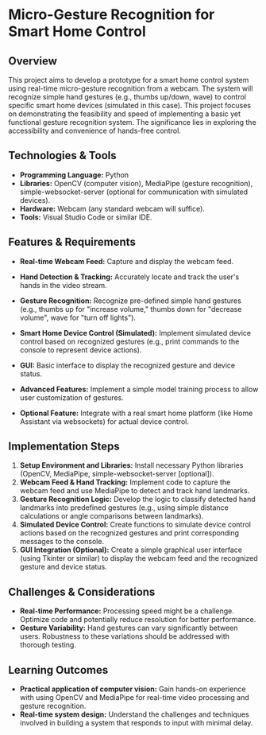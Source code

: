 # Micro-Gesture Recognition for Smart Home Control

## Overview

This project aims to develop a prototype for a smart home control system using real-time micro-gesture recognition from a webcam.  The system will recognize simple hand gestures (e.g., thumbs up/down, wave) to control specific smart home devices (simulated in this case). This project focuses on demonstrating the feasibility and speed of implementing a basic yet functional gesture recognition system.  The significance lies in exploring the accessibility and convenience of hands-free control.

## Technologies & Tools

* **Programming Language:** Python
* **Libraries:** OpenCV (computer vision), MediaPipe (gesture recognition),  simple-websocket-server (optional for communication with simulated devices).
* **Hardware:** Webcam (any standard webcam will suffice).
* **Tools:**  Visual Studio Code or similar IDE.


## Features & Requirements

- **Real-time Webcam Feed:** Capture and display the webcam feed.
- **Hand Detection & Tracking:**  Accurately locate and track the user's hands in the video stream.
- **Gesture Recognition:** Recognize pre-defined simple hand gestures (e.g., thumbs up for "increase volume," thumbs down for "decrease volume", wave for "turn off lights").
- **Smart Home Device Control (Simulated):**  Implement simulated device control based on recognized gestures (e.g., print commands to the console to represent device actions).
- **GUI:** Basic interface to display the recognized gesture and device status.

- **Advanced Features:**  Implement a simple model training process to allow user customization of gestures.
- **Optional Feature:**  Integrate with a real smart home platform (like Home Assistant via websockets) for actual device control.


## Implementation Steps

1. **Setup Environment and Libraries:** Install necessary Python libraries (OpenCV, MediaPipe, simple-websocket-server [optional]).
2. **Webcam Feed & Hand Tracking:**  Implement code to capture the webcam feed and use MediaPipe to detect and track hand landmarks.
3. **Gesture Recognition Logic:** Develop the logic to classify detected hand landmarks into predefined gestures (e.g., using simple distance calculations or angle comparisons between landmarks).
4. **Simulated Device Control:** Create functions to simulate device control actions based on the recognized gestures and print corresponding messages to the console.
5. **GUI Integration (Optional):** Create a simple graphical user interface (using Tkinter or similar) to display the webcam feed and the recognized gesture and device status.


## Challenges & Considerations

- **Real-time Performance:** Processing speed might be a challenge. Optimize code and potentially reduce resolution for better performance.
- **Gesture Variability:**  Hand gestures can vary significantly between users.  Robustness to these variations should be addressed with thorough testing.


## Learning Outcomes

- **Practical application of computer vision:**  Gain hands-on experience with using OpenCV and MediaPipe for real-time video processing and gesture recognition.
- **Real-time system design:** Understand the challenges and techniques involved in building a system that responds to input with minimal delay.

